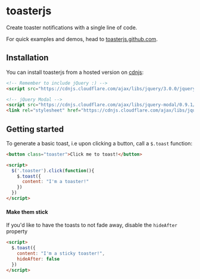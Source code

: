 # toasterjs
Create toaster notifications with a single line of code.

For quick examples and demos, head to [toasterjs.github.com](https://toasterjs.github.com/).

## Installation

You can install toasterjs from a hosted version on [cdnjs](https://www.npmjs.com/package/jquery-modal):

```html
<!-- Remember to include jQuery :) -->
<script src="https://cdnjs.cloudflare.com/ajax/libs/jquery/3.0.0/jquery.min.js"></script>

<!-- jQuery Modal -->
<script src="https://cdnjs.cloudflare.com/ajax/libs/jquery-modal/0.9.1/jquery.modal.min.js"></script>
<link rel="stylesheet" href="https://cdnjs.cloudflare.com/ajax/libs/jquery-modal/0.9.1/jquery.modal.min.css" />
```

## Getting started

To generate a basic toast, i.e upon clicking a button, call a `$.toast` function:

```html
<button class="toaster">Click me to toast!</button>

<script>
  $('.toaster').click(function(){
    $.toast({
      content: "I'm a toaster!"
    })
  })
</script>

```

#### Make them stick
If you'd like to have the toasts to not fade away, disable the `hideAfter` property

```html
<script>
  $.toast({
    content: "I'm a sticky toaster!",
    hideAfter: false
  })
</script>
```
